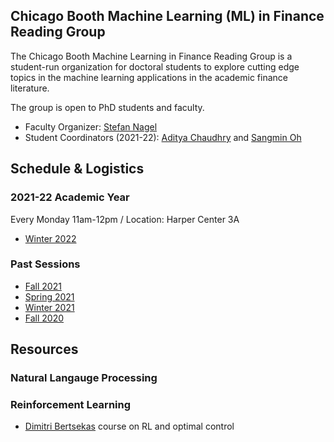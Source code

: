 ## Chicago Booth Machine Learning (ML) in Finance Reading Group

The Chicago Booth Machine Learning in Finance Reading Group is a student-run organization for doctoral students to explore cutting edge topics in the machine learning applications in the academic finance literature.

The group is open to PhD students and faculty.
- Faculty Organizer: [Stefan Nagel](https://voices.uchicago.edu/stefannagel/)
- Student Coordinators (2021-22): [Aditya Chaudhry](https://voices.uchicago.edu/adityachaudhry/) and [Sangmin Oh](https://sangmino.github.io/)

## Schedule & Logistics
### 2021-22 Academic Year
Every Monday 11am-12pm / Location: Harper Center 3A
- [Winter 2022](2022W.md)

### Past Sessions
- [Fall 2021](2021F.md)
- [Spring 2021](2021S.md)
- [Winter 2021](2020W.md)
- [Fall 2020](2020F.md)

## Resources
### Natural Langauge Processing
### Reinforcement Learning
- [Dimitri Bertsekas](http://web.mit.edu/dimitrib/www/RLbook.html) course on RL and optimal control
